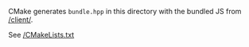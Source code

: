CMake generates `bundle.hpp` in this directory with the bundled JS from [/client/](/client).

See [/CMakeLists.txt](/CMakeLists.txt)
